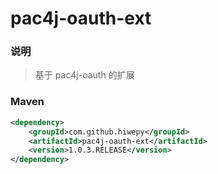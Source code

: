 # pac4j-oauth-ext

### 说明

 > 基于 pac4j-oauth 的扩展

### Maven

``` xml
<dependency>
	<groupId>com.github.hiwepy</groupId>
	<artifactId>pac4j-oauth-ext</artifactId>
	<version>1.0.3.RELEASE</version>
</dependency>
```


